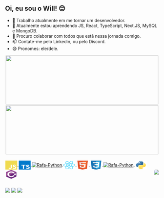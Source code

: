 ## Oi, eu sou o Will! 😊

- 🔭 Trabalho atualmente em me tornar um desenvolvedor.
- 🌱 Atualmente estou aprendendo JS, React, TypeScript, Next.JS, MySQL e MongoDB.
- 👯 Procuro colaborar com todos que estã nessa jornada comigo.
- 📫 Contate-me pelo Linkedin, ou pelo Discord.
- 😄 Pronomes: ele/dele.  
<div align="center">
  <a href="https://github.com/willacearandas">
  <img height="160em" width="500"  src="https://github-readme-stats.vercel.app/api?username=willacearandas&show_icons=true&theme=midnight-purple&include_all_commits=true&count_private=true"/>
  <img height="160em" width="500"  src="https://github-readme-stats.vercel.app/api/top-langs/?username=willacearandas&layout=compact&langs_count=7&theme=midnight-purple"/>
</div>
<div style="display: inline_block"><br>
  <img align="center" alt="Rafa-Js" height="30" width="40" src="https://raw.githubusercontent.com/devicons/devicon/master/icons/javascript/javascript-plain.svg">
  <img align="center" alt="Rafa-Ts" height="30" width="40" src="https://raw.githubusercontent.com/devicons/devicon/master/icons/typescript/typescript-plain.svg">
  <img align="center" alt="Rafa-Python" height="30" width="40" img src="https://cdn.jsdelivr.net/gh/devicons/devicon/icons/nextjs/nextjs-original.svg" />
  <img align="center" alt="Rafa-React" height="30" width="40" src="https://raw.githubusercontent.com/devicons/devicon/master/icons/react/react-original.svg">
  <img align="center" alt="Rafa-HTML" height="30" width="40" src="https://raw.githubusercontent.com/devicons/devicon/master/icons/html5/html5-original.svg">
  <img align="center" alt="Rafa-CSS" height="30" width="40" src="https://raw.githubusercontent.com/devicons/devicon/master/icons/css3/css3-original.svg">
  <img align="center" alt="Rafa-Python" height="55" width="65" img src="https://cdn.jsdelivr.net/gh/devicons/devicon/icons/php/php-original.svg" />
  <img align="center" alt="Rafa-Python" height="30" width="40" src="https://raw.githubusercontent.com/devicons/devicon/master/icons/python/python-original.svg">
  <img align="center" alt="Rafa-Csharp" height="30" width="40" src="https://raw.githubusercontent.com/devicons/devicon/master/icons/csharp/csharp-original.svg">
  
  <img align="right" height="150" style="border-radius:5px;" a href="https://picasion.com/" img src="https://i.picasion.com/pic92/4ba36dfb802bde35662672491825b735.gif">
</div>
  
  ##
 
<div> 
  <a href="https://www.instagram.com/willacelucena/" target="_blank"><img src="https://img.shields.io/badge/-Instagram-%23E4405F?style=for-the-badge&logo=instagram&logoColor=white" target="_blank"></a>
 	<a href="https://discord.gg/updaz8H9" target="_blank"><img src="https://img.shields.io/badge/Discord-7289DA?style=for-the-badge&logo=discord&logoColor=white" target="_blank"></a> 
  <a href="https://www.linkedin.com/in/willace-arandas-1a083a215/" target="_blank"><img src="https://img.shields.io/badge/-LinkedIn-%230077B5?style=for-the-badge&logo=linkedin&logoColor=white" target="_blank"></a> 

</div>

